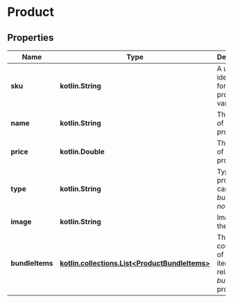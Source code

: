 
# Product

## Properties
Name | Type | Description | Notes
------------ | ------------- | ------------- | -------------
**sku** | **kotlin.String** | A unique identifier for the product variant |  [optional]
**name** | **kotlin.String** | The name of the product |  [optional]
**price** | **kotlin.Double** | The price of the product |  [optional]
**type** | **kotlin.String** | Type of the product, it can be *bundle* or *not_bundle* |  [optional]
**image** | **kotlin.String** | Image of the product |  [optional]
**bundleItems** | [**kotlin.collections.List&lt;ProductBundleItems&gt;**](ProductBundleItems.md) | The collection of bundle items related to *bundle* products |  [optional]



